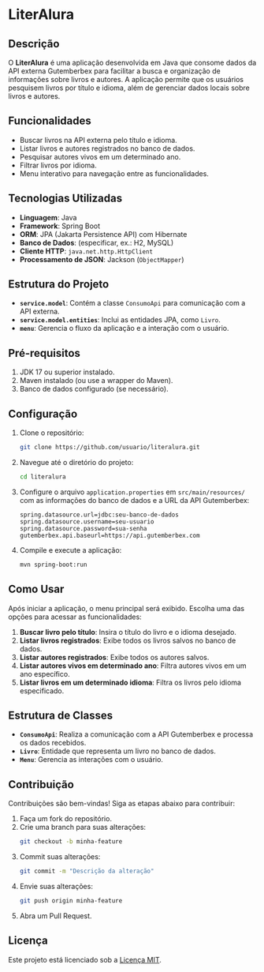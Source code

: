 # LiterAlura  

## Descrição  

O **LiterAlura** é uma aplicação desenvolvida em Java que consome dados da API externa Gutemberbex para facilitar a busca e organização de informações sobre livros e autores. A aplicação permite que os usuários pesquisem livros por título e idioma, além de gerenciar dados locais sobre livros e autores.  

## Funcionalidades  

- Buscar livros na API externa pelo título e idioma.  
- Listar livros e autores registrados no banco de dados.  
- Pesquisar autores vivos em um determinado ano.  
- Filtrar livros por idioma.  
- Menu interativo para navegação entre as funcionalidades.  

## Tecnologias Utilizadas  

- **Linguagem**: Java  
- **Framework**: Spring Boot  
- **ORM**: JPA (Jakarta Persistence API) com Hibernate  
- **Banco de Dados**: (especificar, ex.: H2, MySQL)  
- **Cliente HTTP**: `java.net.http.HttpClient`  
- **Processamento de JSON**: Jackson (`ObjectMapper`)  

## Estrutura do Projeto  

- **`service.model`**: Contém a classe `ConsumoApi` para comunicação com a API externa.  
- **`service.model.entities`**: Inclui as entidades JPA, como `Livro`.  
- **`menu`**: Gerencia o fluxo da aplicação e a interação com o usuário.  

## Pré-requisitos  

1. JDK 17 ou superior instalado.  
2. Maven instalado (ou use a wrapper do Maven).  
3. Banco de dados configurado (se necessário).  

## Configuração  

1. Clone o repositório:  
   ```bash  
   git clone https://github.com/usuario/literalura.git  
   ```  

2. Navegue até o diretório do projeto:  
   ```bash  
   cd literalura  
   ```  

3. Configure o arquivo `application.properties` em `src/main/resources/` com as informações do banco de dados e a URL da API Gutemberbex:  
   ```properties  
   spring.datasource.url=jdbc:seu-banco-de-dados  
   spring.datasource.username=seu-usuario  
   spring.datasource.password=sua-senha  
   gutemberbex.api.baseurl=https://api.gutemberbex.com  
   ```  

4. Compile e execute a aplicação:  
   ```bash  
   mvn spring-boot:run  
   ```  

## Como Usar  

Após iniciar a aplicação, o menu principal será exibido. Escolha uma das opções para acessar as funcionalidades:  

1. **Buscar livro pelo título**: Insira o título do livro e o idioma desejado.  
2. **Listar livros registrados**: Exibe todos os livros salvos no banco de dados.  
3. **Listar autores registrados**: Exibe todos os autores salvos.  
4. **Listar autores vivos em determinado ano**: Filtra autores vivos em um ano específico.  
5. **Listar livros em um determinado idioma**: Filtra os livros pelo idioma especificado.  

## Estrutura de Classes  

- **`ConsumoApi`**: Realiza a comunicação com a API Gutemberbex e processa os dados recebidos.  
- **`Livro`**: Entidade que representa um livro no banco de dados.  
- **`Menu`**: Gerencia as interações com o usuário.  

## Contribuição  

Contribuições são bem-vindas! Siga as etapas abaixo para contribuir:  

1. Faça um fork do repositório.  
2. Crie uma branch para suas alterações:  
   ```bash  
   git checkout -b minha-feature  
   ```  
3. Commit suas alterações:  
   ```bash  
   git commit -m "Descrição da alteração"  
   ```  
4. Envie suas alterações:  
   ```bash  
   git push origin minha-feature  
   ```  
5. Abra um Pull Request.  

## Licença  

Este projeto está licenciado sob a [Licença MIT](LICENSE).  
